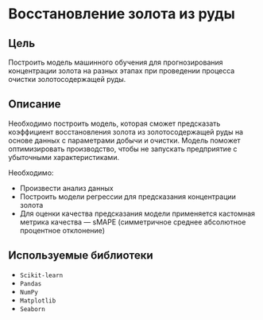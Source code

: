 # Восстановление золота из руды

## Цель
Построить модель машинного обучения для прогнозирования концентрации золота на разных этапах при проведении процесса очистки золотосодержащей руды.

## Описание
Необходимо построить модель, которая сможет предсказать коэффициент восстановления золота из золотосодержащей руды на основе данных с параметрами добычи и очистки. Модель поможет оптимизировать производство, чтобы не запускать предприятие с убыточными характеристиками.

Необходимо:

- Произвести анализ данных
- Построить модели регрессии для предсказания концентрации золота
- Для оценки качества предсказания модели применяется кастомная метрика качества — sMAPE (симметричное среднее абсолютное процентное отклонение)

## Используемые библиотеки
- `Scikit-learn`
- `Pandas`
- `NumPy`
- `Matplotlib`
- `Seaborn`

